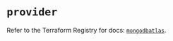 # `provider`

Refer to the Terraform Registry for docs: [`mongodbatlas`](https://registry.terraform.io/providers/mongodb/mongodbatlas/1.26.1/docs).
